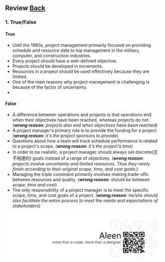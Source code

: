 ## Review	[Back](./../projectManagement.md)

### 1. True/False

#### True

- Until the 1980s, project management primarily focused on providing schedule and resource data to top management in the military, computer, and construction industries.
- Every project should have a well-defined objective.
- Projects should be developed in increments.
- Resources in a project should be used effectively because they are limited.
- One of the main reasons why project management is challenging is because of the factor of uncertainty.
- 

#### False

- A difference between operations and projects is that operations end when their objectives have been reached, whereas projects do not. (*<strong>wrong reason</strong>: projects also end when objectives have been reached*)
- A project manager's primary role is to provide the funding for a project. (*<strong>wrong reason</strong>: it's the project sponsors to provide*)
- Questions about how a team will track schedule performance is related to a project's scope. (*<strong>wrong reason</strong>: it's the project's time*)
- In order to be realistic, a project manager should always set discrete(互不相連的) goals instead of a range of objectives. (*<strong>wrong reason</strong>: projects involve uncertainty and limited resources. Thus they rarely finish according to their original scope, time, and cost goals.*)
- Managing the triple constraint primarily involves making trade-offs between resources and quality. (*<strong>wrong reason</strong>: should be between scope, time and cost*)
- The only responsibility of a project manager is to meet the specific scope, time, and cost goals of a project. (*<strong>wrong reason</strong>: he/she should also facilitate the entire process to meet the needs and expectations of stakeholders*)

<a href="http://aleen42.github.io/" target="_blank" ><img src="./../../pic/tail.gif"></a>

